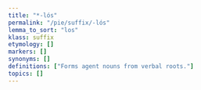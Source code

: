 ```yaml
---
title: "*-lós"
permalink: "/pie/suffix/-lós"
lemma_to_sort: "los"
klass: suffix
etymology: []
markers: []
synonyms: []
definitions: ["Forms agent nouns from verbal roots."]
topics: []
---
```


